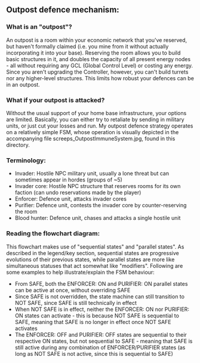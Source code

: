 ## Outpost defence mechanism: ##

### What is an "outpost"? ###
An outpost is a room within your economic network that you've reserved, but haven't formally claimed (i.e. you mine from it without actually incorporating it into your base). Reserving the room allows you to build basic structures in it, and doubles the capacity of all present energy nodes - all without requiring any GCL (Global Control Level) or costing any energy. Since you aren't upgrading the Controller, however, you can't build turrets nor any higher-level structures. This limits how robust your defences can be in an outpost.

### What if your outpost is attacked? ###
Without the usual support of your home base infrastructure, your options are limited. Basically, you can either try to retaliate by sending in military units, or just cut your losses and run. My outpost defence strategy operates on a relatively simple FSM, whose operation is visually depicted in the accompanying file screeps_OutpostImmuneSystem.jpg, found in this directory.

### Terminology: ###
* Invader: Hostile NPC military unit, usually a lone threat but can sometimes appear in hordes (groups of ~5)
* Invader core: Hostile NPC structure that reserves rooms for its own faction (can undo reservations made by the player)
* Enforcer: Defence unit, attacks invader cores
* Purifier: Defence unit, contests the invader core by counter-reserving the room
* Blood hunter: Defence unit, chases and attacks a single hostile unit

### Reading the flowchart diagram: ###
This flowchart makes use of "sequential states" and "parallel states". As described in the legend/key section, sequential states are progressive evolutions of their previous states, while parallel states are more like simultaneous statuses that act somewhat like "modifiers". Following are some examples to help illustrate/explain the FSM behaviour:
* From SAFE, both the ENFORCER: ON and PURIFIER: ON parallel states can be active at once, without overriding SAFE
* Since SAFE is not overridden, the state machine can still transition to NOT SAFE, since SAFE is still technically in effect
* When NOT SAFE is in effect, neither the ENFORCER: ON nor PURIFIER: ON states can activate - this is because NOT SAFE is sequential to SAFE, meaning that SAFE is no longer in effect once NOT SAFE activates
* The ENFORCER: OFF and PURIFIER: OFF states are sequential to their respective ON states, but not sequential to SAFE - meaning that SAFE is still active during any combination of ENFORCER/PURIFIER states (as long as NOT SAFE is not active, since this is sequential to SAFE)
